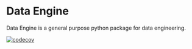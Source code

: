 
# Data Engine

Data Engine is a general purpose python package for data engineering.

[![codecov](https://codecov.io/gh/leealessandrini/dataengine/branch/main/graph/badge.svg)](https://codecov.io/gh/leealessandrini/dataengine)
